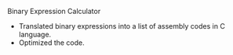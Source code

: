 Binary Expression Calculator
- Translated binary expressions into a list of assembly codes in C language.
- Optimized the code.
